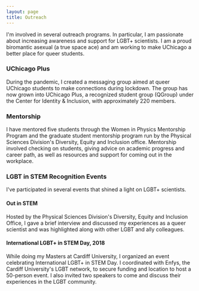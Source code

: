 ```yaml
---
layout: page
title: Outreach
---
```


I'm involved in several outreach programs.  In particular, I am passionate
about increasing awareness and support for LGBT+ scientists.  I am a proud
biromantic asexual (a true space ace) and am working to make UChicago a better
place for queer students.

### UChicago Plus
During the pandemic, I created a messaging group aimed at queer UChicago
students to make connections during lockdown.  The group has now grown into
UChicago Plus, a recognized student group (QGroup) under the Center for
Identity & Inclusion, with approximately 220 members.

### Mentorship
I have mentored five students through the Women in Physics Mentorship Program
and the graduate student mentorship program run by the Physical Sciences
Division's Diversity, Equity and Inclusion office. Mentorship involved checking
on students, giving advice on academic progress and career path, as well as
resources and support for coming out in the workplace.

### LGBT in STEM Recognition Events
I've participated in several events that shined a light on LGBT+ scientists.

#### Out in STEM
Hosted by the Physical Sciences Division's Diversity, Equity and Inclusion
Office, I gave a brief interview and discussed my experiences as a queer
scientist and was highlighted along with other LGBT and ally colleagues.

#### International LGBT+ in STEM Day, 2018
While doing my Masters at Cardiff University, I organized an event celebrating
International LGBT+ in STEM Day. I coordinated with Enfys, the Cardiff
University's LGBT network, to secure funding and location to host a 50-person
event. I also invited two speakers to come and discuss their experiences in the
LGBT community.
